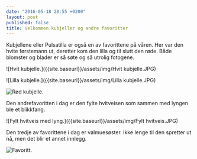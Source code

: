 ```yaml
---
date: "2016-05-18 20:55 +0200"
layout: post
published: false
title: Velkommen kubjeller og andre favoritter
---
```


Kubjellene eller Pulsatilla er også en av favorittene på våren. Her var den hvite førstemann ut, deretter kom den lilla og til slutt den røde. Både blomster og blader er så søte og så utrolig fotogene. 

![Hvit kubjelle.]({{site.baseurl}}/assets/img/Hvit kubjelle.JPG)

![Lilla kubjelle.]({{site.baseurl}}/assets/img/Lilla kubjelle.JPG)

![Rød kubjelle.]({{site.baseurl}}/assets/img/Kubjelle.JPG)

<!--more-->

Den andrefavoritten i dag er den fylte hvitveisen som sammen med lyngen ble et blikkfang.

![Fylt hvitveis med lyng.]({{site.baseurl}}/assets/img/Fylt hvitveis.JPG)

Den tredje av favorittene i dag er valmuesøster. Ikke lenge til den spretter ut nå, men det blir et annet innlegg.

![Favoritt.]({{site.baseurl}}/assets/img/Favoritt.JPG)
